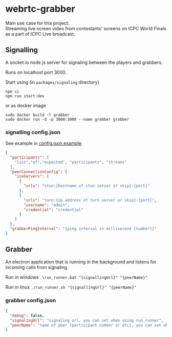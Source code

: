 webrtc-grabber
==========
Main use case for this project:  
Streaming live screen video from contestants' screens on ICPC World Finals as a part of ICPC Live broadcast.  

## Signalling
A socket.io node js server for signaling between the players and grabbers.

Runs on localhost port 3000.

Start using (in `packages/signaling` directory)
```
npm ci
npm run start:dev
```
or as docker image
```
sudo docker build -t grabber .
sudo docker run -d -p 3000:3000 --name grabber grabber
```

### signalling config.json
See example in [config.json.example](packages/signaling/config.json.example).
```json
{
  "participants": [
    "list","of","expected", "participants", "streams"
  ],
  "peerConnectionConfig": {
    "iceServers": [
      {
        "urls": "stun:{hostname of stun server or skip}:{port}"
      },
      {
        "urls": "turn:{ip address of turn server or skip}:{port}",
        "username": "admin",
        "credential": "credential"
      }
    ]
  },
  "grabberPingInterval": "{ping interval in millisecond (number)}"
}
```

## Grabber
An electron application that is running in the background and listens for incoming calls from signaling.

Run in windows `.\run_runner.bat "{signallingUrl}" "{peerName}"`

Run in linux `./run_runner.sh "{signallingUrl}" "{peerName}"`

### grabber config.json
```json
{
  "debug": false,
  "signalingUrl": "signaling url, you can set when using run_runner",
  "peerName": "name of peer (participant number or etc), you can set when using run_runner"
}
```
